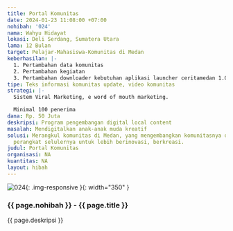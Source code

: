 ```yaml
---
title: Portal Komunitas
date: 2024-01-23 11:08:00 +07:00
nohibah: '024'
nama: Wahyu Hidayat
lokasi: Deli Serdang, Sumatera Utara
lama: 12 Bulan
target: Pelajar-Mahasiswa-Komunitas di Medan
keberhasilan: |-
  1. Pertambahan data komunitas
  2. Pertambahan kegiatan
  3. Pertambahan downloader kebutuhan aplikasi launcher ceritamedan 1.000 perbulan
tipe: Teks informasi komunitas update, video komunitas
strategi: |-
  Sistem Viral Marketing, e word of mouth marketing.

  Minimal 100 penerima
dana: Rp. 50 Juta
deskripsi: Program pengembangan digital local content
masalah: Mendigitalkan anak-anak muda kreatif
solusi: Merangkul komunitas di Medan, yang mengembangkan komunitasnya dengan mengandalkan
  perangkat selulernya untuk lebih berinovasi, berkreasi.
judul: Portal Komunitas
organisasi: NA
kuantitas: NA
layout: hibah
---
```


![024](/static/img/hibahcms/024.png){: .img-responsive }{: width="350" }

### {{ page.nohibah }} - {{ page.title }}

{{ page.deskripsi }}
